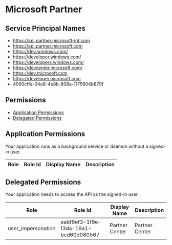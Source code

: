 # Microsoft Partner
## Service Principal Names
- https://api.partner.microsoft-int.com
- https://api.partner.microsoft.com
- https://dev.windows.com/
- https://developer.windows.com/
- https://developers.windows.com/
- https://devcenter.microsoft.com/
- https://dev.microsoft.com
- https://developer.microsoft.com
- 4990cffe-04e8-4e8b-808a-1175604b879f

 ## Permissions
- [Application Permissions](#application-permissions)
- [Delegated Permissions](#delegated-permissions)

## Application Permissions
Your application runs as a background service or daemon without a signed-in user.

| Role | Role Id | Display Name | Description |
|---|---|---|---|

## Delegated Permissions
Your application needs to access the API as the signed-in user. 

| Role | Role Id | Display Name | Description |
|---|---|---|---|
| user_impersonation | eabf9ef3-1f9e-f3da-19a1-bcd60d080567 | Partner Center | Partner Center |

